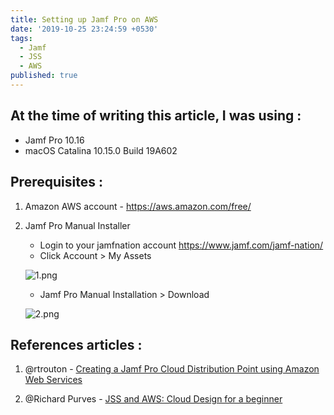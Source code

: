 ```yaml
---
title: Setting up Jamf Pro on AWS
date: '2019-10-25 23:24:59 +0530'
tags:
  - Jamf
  - JSS
  - AWS
published: true
---
```


## At the time of writing this article, I was using :

- Jamf Pro 10.16
- macOS Catalina 10.15.0 Build 19A602

## Prerequisites :

1. Amazon AWS account - <https://aws.amazon.com/free/>
2. Jamf Pro Manual Installer
	- Login to your jamfnation account <https://www.jamf.com/jamf-nation/>
    - Click Account > My Assets

    ![1.png](/images/jss-on-aws/1.png)

    - Jamf Pro Manual Installation > Download

    ![2.png](/images/jss-on-aws/2.png)


## References articles :

1. @rtrouton - [Creating a Jamf Pro Cloud Distribution Point using Amazon Web Services](https://derflounder.wordpress.com/2017/03/07/creating-a-jamf-pro-cloud-distribution-point-using-amazon-web-services/)

2. @Richard Purves - [JSS and AWS: Cloud Design for a beginner](https://www.richard-purves.com/2017/03/09/jss-and-aws-cloud-design-for-a-beginner/)
